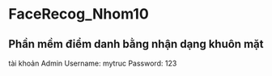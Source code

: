 # FaceRecog_Nhom10
## Phần mềm điểm danh bằng nhận dạng khuôn mặt
tài khoản Admin
Username: mytruc
Password: 123
